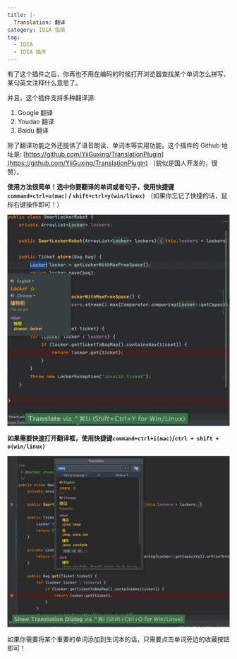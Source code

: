 ```yaml
---
title: |-
  Translation: 翻译
category: IDEA 指南
tag:
  - IDEA
  - IDEA 插件
---
```


有了这个插件之后，你再也不用在编码的时候打开浏览器查找某个单词怎么拼写、某句英文注释什么意思了。

并且，这个插件支持多种翻译源:

1. Google 翻译
1. Youdao 翻译
1. Baidu 翻译

除了翻译功能之外还提供了语音朗读、单词本等实用功能。这个插件的 Github 地址是: [https://github.com/YiiGuxing/TranslationPlugin](https://github.com/YiiGuxing/TranslationPlugin) （貌似是国人开发的，很赞）。

**使用方法很简单！选中你要翻译的单词或者句子，使用快捷键 `command+ctrl+u(mac)` / `shift+ctrl+y(win/linux)`** （如果你忘记了快捷的话，鼠标右键操作即可！）

![translation1](./assets/translation1.jpg)

**如果需要快速打开翻译框，使用快捷键`command+ctrl+i(mac)`/`ctrl + shift + o(win/linux)`**

![translation2](./assets/translation2.png)

如果你需要将某个重要的单词添加到生词本的话，只需要点击单词旁边的收藏按钮即可！
